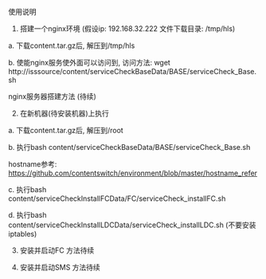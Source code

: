 使用说明

1. 搭建一个nginx环境 (假设ip: 192.168.32.222 文件下载目录: /tmp/hls)

a. 下载content.tar.gz后, 解压到/tmp/hls 

b. 使能nginx服务使外面可以访问到, 访问方法:  wget http://isssource/content/serviceCheckBaseData/BASE/serviceCheck_Base.sh

nginx服务器搭建方法 (待续)


2. 在新机器(待安装机器)上执行

a. 下载content.tar.gz后, 解压到/root

b. 执行bash content/serviceCheckBaseData/BASE/serviceCheck_Base.sh 

hostname参考:
https://github.com/contentswitch/environment/blob/master/hostname_refer

c. 执行bash content/serviceCheckInstallFCData/FC/serviceCheck_installFC.sh

d. 执行bash content/serviceCheckInstallLDCData/serviceCheck_installLDC.sh (不要安装iptables)


3. 安装并启动FC
方法待续

4. 安装并启动SMS
方法待续


